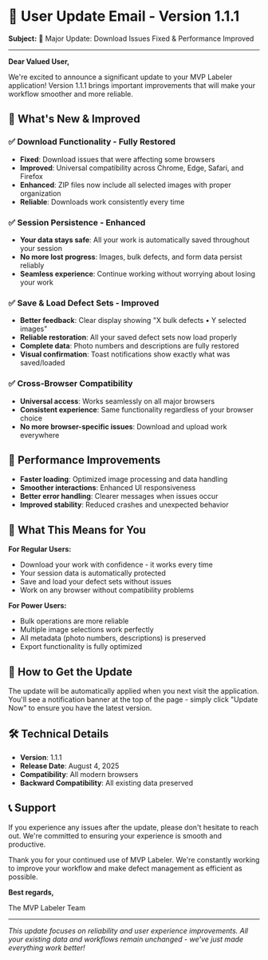 # 📧 User Update Email - Version 1.1.1

**Subject:** 🎉 Major Update: Download Issues Fixed & Performance Improved

---

**Dear Valued User,**

We're excited to announce a significant update to your MVP Labeler application! Version 1.1.1 brings important improvements that will make your workflow smoother and more reliable.

## 🔧 What's New & Improved

### ✅ **Download Functionality - Fully Restored**

- **Fixed**: Download issues that were affecting some browsers
- **Improved**: Universal compatibility across Chrome, Edge, Safari, and Firefox
- **Enhanced**: ZIP files now include all selected images with proper organization
- **Reliable**: Downloads work consistently every time

### ✅ **Session Persistence - Enhanced**

- **Your data stays safe**: All your work is automatically saved throughout your session
- **No more lost progress**: Images, bulk defects, and form data persist reliably
- **Seamless experience**: Continue working without worrying about losing your work

### ✅ **Save & Load Defect Sets - Improved**

- **Better feedback**: Clear display showing "X bulk defects • Y selected images"
- **Reliable restoration**: All your saved defect sets now load properly
- **Complete data**: Photo numbers and descriptions are fully restored
- **Visual confirmation**: Toast notifications show exactly what was saved/loaded

### ✅ **Cross-Browser Compatibility**

- **Universal access**: Works seamlessly on all major browsers
- **Consistent experience**: Same functionality regardless of your browser choice
- **No more browser-specific issues**: Download and upload work everywhere

## 🚀 Performance Improvements

- **Faster loading**: Optimized image processing and data handling
- **Smoother interactions**: Enhanced UI responsiveness
- **Better error handling**: Clearer messages when issues occur
- **Improved stability**: Reduced crashes and unexpected behavior

## 📱 What This Means for You

**For Regular Users:**

- Download your work with confidence - it works every time
- Your session data is automatically protected
- Save and load your defect sets without issues
- Work on any browser without compatibility problems

**For Power Users:**

- Bulk operations are more reliable
- Multiple image selections work perfectly
- All metadata (photo numbers, descriptions) is preserved
- Export functionality is fully optimized

## 🔄 How to Get the Update

The update will be automatically applied when you next visit the application. You'll see a notification banner at the top of the page - simply click "Update Now" to ensure you have the latest version.

## 🛠️ Technical Details

- **Version**: 1.1.1
- **Release Date**: August 4, 2025
- **Compatibility**: All modern browsers
- **Backward Compatibility**: All existing data preserved

## 📞 Support

If you experience any issues after the update, please don't hesitate to reach out. We're committed to ensuring your experience is smooth and productive.

Thank you for your continued use of MVP Labeler. We're constantly working to improve your workflow and make defect management as efficient as possible.

**Best regards,**

The MVP Labeler Team

---

_This update focuses on reliability and user experience improvements. All your existing data and workflows remain unchanged - we've just made everything work better!_
